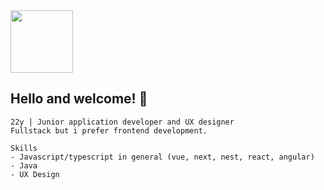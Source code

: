 <img src="https://images-wixmp-ed30a86b8c4ca887773594c2.wixmp.com/f/643ef1d4-6639-475b-ae06-a3bafad57cba/ddkgl5m-f64ff880-5ca7-4741-8674-733de7649117.gif?token=eyJ0eXAiOiJKV1QiLCJhbGciOiJIUzI1NiJ9.eyJzdWIiOiJ1cm46YXBwOjdlMGQxODg5ODIyNjQzNzNhNWYwZDQxNWVhMGQyNmUwIiwiaXNzIjoidXJuOmFwcDo3ZTBkMTg4OTgyMjY0MzczYTVmMGQ0MTVlYTBkMjZlMCIsIm9iaiI6W1t7InBhdGgiOiJcL2ZcLzY0M2VmMWQ0LTY2MzktNDc1Yi1hZTA2LWEzYmFmYWQ1N2NiYVwvZGRrZ2w1bS1mNjRmZjg4MC01Y2E3LTQ3NDEtODY3NC03MzNkZTc2NDkxMTcuZ2lmIn1dXSwiYXVkIjpbInVybjpzZXJ2aWNlOmZpbGUuZG93bmxvYWQiXX0.pEcYbwNYIfQd28c283QJaJMbdpbRYsVI2HT-gX1bMUs" width="100px" />


## Hello and welcome! 🌱

```
22y | Junior application developer and UX designer
Fullstack but i prefer frontend development.

Skills
- Javascript/typescript in general (vue, next, nest, react, angular)
- Java
- UX Design
```
